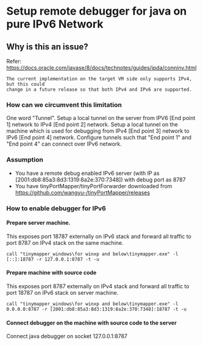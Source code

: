 # Setup remote debugger for java on pure IPv6 Network

## Why is this an issue?
Refer: https://docs.oracle.com/javase/8/docs/technotes/guides/jpda/conninv.html
```
The current implementation on the target VM side only supports IPv4, but this could 
change in a future release so that both IPv4 and IPv6 are supported.
```
### How can we circumvent this limitation
One word "Tunnel". Setup a local tunnel on the server from IPV6 [End point 1] network to IPv4 [End point 2] network. Setup a local tunnel on the machine which is used for debugging from IPv4 [End point 3] network to IPv6 [End point 4] network. Configure tunnels such that "End point 1" and "End point 4" can connect over IPv6 network. 

### Assumption
* You have a remote debug enabled IPv6 server (with IP as [2001:db8:85a3:8d3:1319:8a2e:370:7348]) with debug port as 8787
* You have tinyPortMapper/tinyPortForwarder downloaded from https://github.com/wangyu-/tinyPortMapper/releases

### How to enable debugger for IPv6
#### Prepare server machine.
  This exposes port 18787 externally on IPv6 stack and forward all traffic to port 8787 on IPv4 stack on the same machine.
```
call "tinymapper_windows\for winxp and below\tinymapper.exe" -l [::]:18787 -r 127.0.0.1:8787 -t -u
```
#### Prepare machine with source code
   This exposes port 8787 externally on IPv4 stack and forward all traffic to port 18787 on IPv6 stack on server machine.
```
call "tinymapper_windows\for winxp and below\tinymapper.exe" -l 0.0.0.0:8787 -r [2001:db8:85a3:8d3:1319:8a2e:370:7348]:18787 -t -u
```
#### Connect debugger on the machine with source code to the server
Connect java debugger on socket 127.0.0.1:8787

